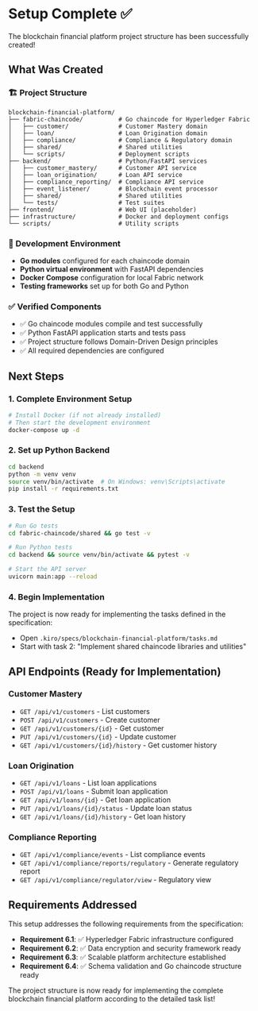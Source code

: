# Setup Complete ✅

The blockchain financial platform project structure has been successfully created!

## What Was Created

### 🏗️ Project Structure
```
blockchain-financial-platform/
├── fabric-chaincode/          # Go chaincode for Hyperledger Fabric
│   ├── customer/              # Customer Mastery domain
│   ├── loan/                  # Loan Origination domain
│   ├── compliance/            # Compliance & Regulatory domain
│   ├── shared/                # Shared utilities
│   └── scripts/               # Deployment scripts
├── backend/                   # Python/FastAPI services
│   ├── customer_mastery/      # Customer API service
│   ├── loan_origination/      # Loan API service
│   ├── compliance_reporting/  # Compliance API service
│   ├── event_listener/        # Blockchain event processor
│   ├── shared/                # Shared utilities
│   └── tests/                 # Test suites
├── frontend/                  # Web UI (placeholder)
├── infrastructure/            # Docker and deployment configs
└── scripts/                   # Utility scripts
```

### 🔧 Development Environment
- **Go modules** configured for each chaincode domain
- **Python virtual environment** with FastAPI dependencies
- **Docker Compose** configuration for local Fabric network
- **Testing frameworks** set up for both Go and Python

### ✅ Verified Components
- ✅ Go chaincode modules compile and test successfully
- ✅ Python FastAPI application starts and tests pass
- ✅ Project structure follows Domain-Driven Design principles
- ✅ All required dependencies are configured

## Next Steps

### 1. Complete Environment Setup
```bash
# Install Docker (if not already installed)
# Then start the development environment
docker-compose up -d
```

### 2. Set up Python Backend
```bash
cd backend
python -m venv venv
source venv/bin/activate  # On Windows: venv\Scripts\activate
pip install -r requirements.txt
```

### 3. Test the Setup
```bash
# Run Go tests
cd fabric-chaincode/shared && go test -v

# Run Python tests
cd backend && source venv/bin/activate && pytest -v

# Start the API server
uvicorn main:app --reload
```

### 4. Begin Implementation
The project is now ready for implementing the tasks defined in the specification:
- Open `.kiro/specs/blockchain-financial-platform/tasks.md`
- Start with task 2: "Implement shared chaincode libraries and utilities"

## API Endpoints (Ready for Implementation)

### Customer Mastery
- `GET /api/v1/customers` - List customers
- `POST /api/v1/customers` - Create customer
- `GET /api/v1/customers/{id}` - Get customer
- `PUT /api/v1/customers/{id}` - Update customer
- `GET /api/v1/customers/{id}/history` - Get customer history

### Loan Origination
- `GET /api/v1/loans` - List loan applications
- `POST /api/v1/loans` - Submit loan application
- `GET /api/v1/loans/{id}` - Get loan application
- `PUT /api/v1/loans/{id}/status` - Update loan status
- `GET /api/v1/loans/{id}/history` - Get loan history

### Compliance Reporting
- `GET /api/v1/compliance/events` - List compliance events
- `GET /api/v1/compliance/reports/regulatory` - Generate regulatory report
- `GET /api/v1/compliance/regulator/view` - Regulatory view

## Requirements Addressed

This setup addresses the following requirements from the specification:

- **Requirement 6.1**: ✅ Hyperledger Fabric infrastructure configured
- **Requirement 6.2**: ✅ Data encryption and security framework ready
- **Requirement 6.3**: ✅ Scalable platform architecture established
- **Requirement 6.4**: ✅ Schema validation and Go chaincode structure ready

The project structure is now ready for implementing the complete blockchain financial platform according to the detailed task list!